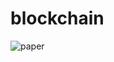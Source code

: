 # blockchain
![paper](https://docs.google.com/document/d/1UHXiqBnRUo2oyRW6SxelkbMUbAWs49fjl9h-2IJPEdI/edit?usp=sharing)
